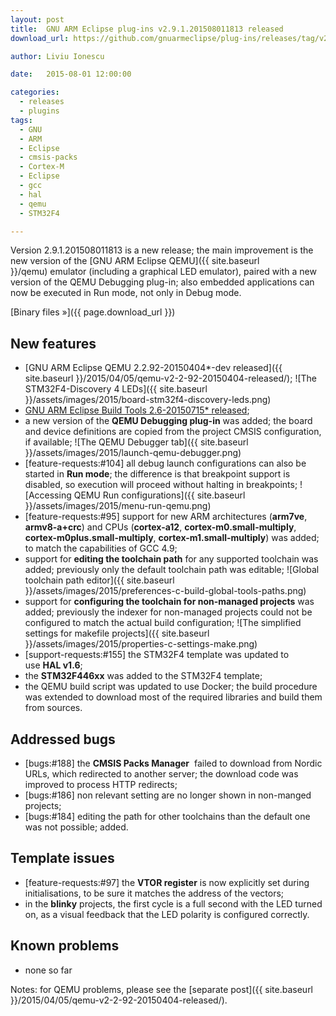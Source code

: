 ```yaml
---
layout: post
title:  GNU ARM Eclipse plug-ins v2.9.1.201508011813 released
download_url: https://github.com/gnuarmeclipse/plug-ins/releases/tag/v2.9.1.201508011813

author: Liviu Ionescu

date:   2015-08-01 12:00:00

categories:
  - releases
  - plugins
tags:
  - GNU
  - ARM
  - Eclipse
  - cmsis-packs
  - Cortex-M
  - Eclipse
  - gcc
  - hal
  - qemu
  - STM32F4

---
```


Version 2.9.1.201508011813 is a new release; the main improvement is the new version of the [GNU ARM Eclipse QEMU]({{ site.baseurl }}/qemu) emulator (including a graphical LED emulator), paired with a new version of the QEMU Debugging plug-in; also embedded applications can now be executed in Run mode, not only in Debug mode.

[Binary files »]({{ page.download_url }})

## New features

* [GNU ARM Eclipse QEMU 2.2.92-20150404*-dev released]({{ site.baseurl }}/2015/04/05/qemu-v2-2-92-20150404-released/);
  ![The STM32F4-Discovery 4 LEDs]({{ site.baseurl }}/assets/images/2015/board-stm32f4-discovery-leds.png)
* [GNU ARM Eclipse Build Tools 2.6-20150715* released](https://github.com/gnuarmeclipse/windows-build-tools/wiki/Release-v2.6-20150715);
* a new version of the **QEMU Debugging plug-in** was added; the board and device definitions are copied from the project CMSIS configuration, if available;
  ![The QEMU Debugger tab]({{ site.baseurl }}/assets/images/2015/launch-qemu-debugger.png)
* [feature-requests:#104] all debug launch configurations can also be started in **Run mode**; the difference is that breakpoint support is disabled, so execution will proceed without halting in breakpoints;
  ![Accessing QEMU Run configurations]({{ site.baseurl }}/assets/images/2015/menu-run-qemu.png)
* [feature-requests:#95] support for new ARM architectures (**arm7ve**, **armv8-a+crc**) and CPUs (**cortex-a12**, **cortex-m0.small-multiply**, **cortex-m0plus.small-multiply**, **cortex-m1.small-multiply**) was added; to match the capabilities of GCC 4.9;
* support for **editing the toolchain path** for any supported toolchain was added; previously only the default toolchain path was editable;
  ![Global toolchain path editor]({{ site.baseurl }}/assets/images/2015/preferences-c-build-global-tools-paths.png)
* support for **configuring the toolchain for non-managed projects** was added; previously the indexer for non-managed projects could not be configured to match the actual build configuration;
  ![The simplified settings for makefile projects]({{ site.baseurl }}/assets/images/2015/properties-c-settings-make.png)
* [support-requests:#155] the STM32F4 template was updated to use **HAL v1.6**;
* the **STM32F446xx** was added to the STM32F4 template;
* the QEMU build script was updated to use Docker; the build procedure was extended to download most of the required libraries and build them from sources.

## Addressed bugs

* [bugs:#188] the **CMSIS Packs Manager**  failed to download from Nordic URLs, which redirected to another server; the download code was improved to process HTTP redirects;
* [bugs:#186] non relevant setting are no longer shown in non-manged projects;
* [bugs:#184] editing the path for other toolchains than the default one was not possible; added.

## Template issues

* [feature-requests:#97] the **VTOR register** is now explicitly set during initialisations, to be sure it matches the address of the vectors;
* in the **blinky** projects, the first cycle is a full second with the LED turned on, as a visual feedback that the LED polarity is configured correctly.

## Known problems

* none so far

Notes: for QEMU problems, please see the [separate post]({{ site.baseurl }}/2015/04/05/qemu-v2-2-92-20150404-released/).
